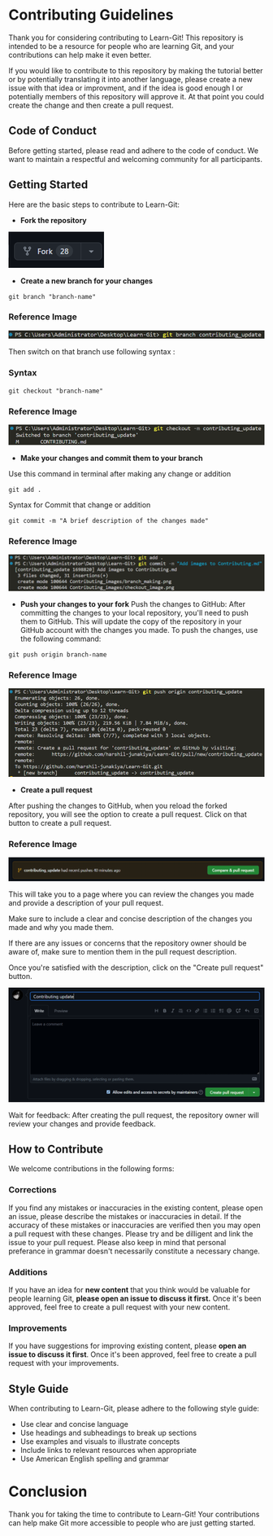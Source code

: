 # Contributing Guidelines
Thank you for considering contributing to Learn-Git! This repository is intended to be a resource for people who are learning Git, and your contributions can help make it even better.

If you would like to contribute to this repository by making the tutorial better or by potentially translating it into another language, please create a new issue with that idea or improvment, and if the idea is good enough I or potentially members of this repository will approve it. At that point you could create the change and then create a pull request.

## Code of Conduct
Before getting started, please read and adhere to the code of conduct. We want to maintain a respectful and welcoming community for all participants. 

## Getting Started
Here are the basic steps to contribute to Learn-Git:

- **Fork the repository**

![fork_image](./images/Readme_images/fork.png)

- **Create a new branch for your changes**

```
git branch "branch-name"
```
### Reference Image
![branch_image](./images/Contributing_images/branch_making.png)

Then switch on that branch use following syntax :

### Syntax
```
git checkout "branch-name"
```

### Reference Image
![checkout_branch](./images/Contributing_images/checkout_image.png)


- **Make your changes and commit them to your branch**

Use this command in terminal after making any change or addition
```
git add .
```
Syntax for Commit that change or addition

```
git commit -m "A brief description of the changes made"
```

### Reference Image
![commiting_images](./images/Contributing_images/add_commit.png)

- **Push your changes to your fork**
Push the changes to GitHub: After committing the changes to your local repository, you'll need to push them to GitHub. This will update the copy of the repository in your GitHub account with the changes you made. To push the changes, use the following command:

```
git push origin branch-name

```
### Reference Image
![Push](./images/Contributing_images/push_origin.png)

- **Create a pull request**

After pushing the changes to GitHub, when you reload the forked repository, you will see the option to create a pull request. Click on that button to create a pull request.

### Reference Image 

![Pull Request](./images/Contributing_images/pull_request.png)

This will take you to a page where you can review the changes you made and provide a description of your pull request.

Make sure to include a clear and concise description of the changes you made and why you made them.

If there are any issues or concerns that the repository owner should be aware of, make sure to mention them in the pull request description.

Once you're satisfied with the description, click on the "Create pull request" button.

![Last Image](./images/Contributing_images/last.png)

Wait for feedback: After creating the pull request, the repository owner will review your changes and provide feedback.

## How to Contribute
We welcome contributions in the following forms:

### Corrections
If you find any mistakes or inaccuracies in the existing content, please open an issue, please describe the mistakes or inaccuracies in detail. If the accuracy of these mistakes or inaccuracies are verified then you may open a pull request with these changes. Please try and be dilligent and link the issue to your pull request. Please also keep in mind that personal preferance in grammar doesn't necessarily constitute a necessary change.

### Additions
If you have an idea for **new content** that you think would be valuable for people learning Git, **please open an issue to discuss it first.** Once it's been approved, feel free to create a pull request with your new content.

### Improvements
If you have suggestions for improving existing content, please **open an issue to discuss it first**. Once it's been approved, feel free to create a pull request with your improvements.

## Style Guide
When contributing to Learn-Git, please adhere to the following style guide:

- Use clear and concise language
- Use headings and subheadings to break up sections
- Use examples and visuals to illustrate concepts
- Include links to relevant resources when appropriate
- Use American English spelling and grammar

# Conclusion
Thank you for taking the time to contribute to Learn-Git! Your contributions can help make Git more accessible to people who are just getting started.
